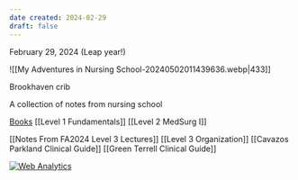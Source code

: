 ```yaml
---
date created: 2024-02-29
draft: false
---
```

February 29, 2024 (Leap year!)

![[My Adventures in Nursing School-20240502011439636.webp|433]]

Brookhaven crib

A collection of notes from nursing school

[Books](https://www.dropbox.com/scl/fo/b2erwhj56im5ze34noeh1/AArZ2QkWYA_UN5lLuUPXCbU?rlkey=ni4s356nctnj5djosv10yzeev&st=74x483do&dl=0)
[[Level 1 Fundamentals]]
[[Level 2 MedSurg I]]

[[Notes From FA2024 Level 3 Lectures]]
[[Level 3 Organization]]
[[Cavazos Parkland Clinical Guide]]
[[Green Terrell Clinical Guide]]


<!-- Default Statcounter code for Adventures in Nursing
School https://nursing-garden.vercel.app/ -->
<script type="text/javascript">
var sc_project=12995007; 
var sc_invisible=1; 
var sc_security="2fe9eacc"; 
</script>
<script type="text/javascript"
src="https://www.statcounter.com/counter/counter.js"
async></script>
<noscript><div class="statcounter"><a title="Web Analytics"
href="https://statcounter.com/" target="_blank"><img
class="statcounter"
src="https://c.statcounter.com/12995007/0/2fe9eacc/1/"
alt="Web Analytics"
referrerPolicy="no-referrer-when-downgrade"></a></div></noscript>
<!-- End of Statcounter Code -->